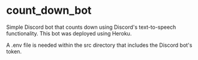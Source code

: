 # count_down_bot

Simple Discord bot that counts down using Discord's text-to-speech functionality. This bot was deployed using Heroku.

A .env file is needed within the src directory that includes the Discord bot's token.
